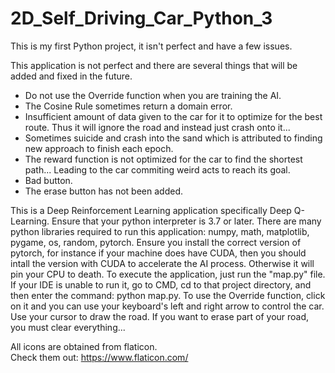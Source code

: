 # 2D_Self_Driving_Car_Python_3

This is my first Python project, it isn't perfect and have a few issues.

This application is not perfect and there are several things that will be added and fixed in the future.
- Do not use the Override function when you are training the AI.
- The Cosine Rule sometimes return a domain error.
- Insufficient amount of data given to the car for it to optimize for the best route. Thus it will ignore the road and instead just crash onto it... 
- Sometimes suicide and crash into the sand which is attributed to finding new approach to finish each epoch.
- The reward function is not optimized for the car to find the shortest path... Leading to the car commiting weird acts to reach its goal. 
- Bad button. 
- The erase button has not been added. 

This is a Deep Reinforcement Learning application specifically Deep Q-Learning. 
Ensure that your python interpreter is 3.7 or later. 
There are many python libraries required to run this application: numpy, math, matplotlib, pygame, os, random, pytorch.
Ensure you install the correct version of pytorch, for instance if your machine does have CUDA, then you should intall the version with CUDA to accelerate the AI process. Otherwise it will pin your CPU to death. 
To execute the application, just run the "map.py" file. 
If your IDE is unable to run it, go to CMD, cd to that project directory, and then enter the command: python map.py.
To use the Override function, click on it and you can use your keyboard's left and right arrow to control the car.
Use your cursor to draw the road.
If you want to erase part of your road, you must clear everything...

All icons are obtained from flaticon.  
Check them out: https://www.flaticon.com/
